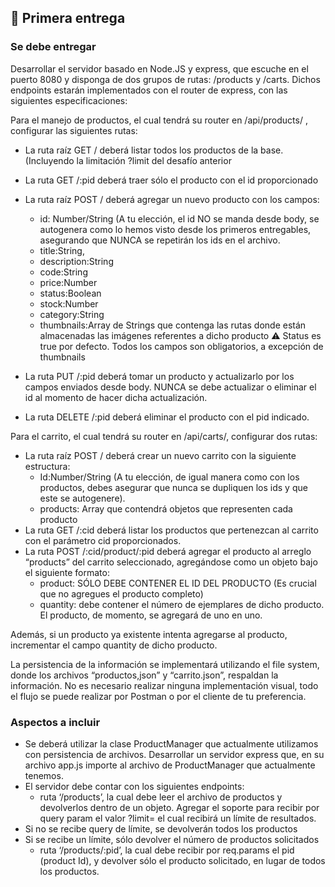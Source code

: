 ## 📁 Primera entrega

### Se debe entregar
Desarrollar el servidor basado en Node.JS y express, que escuche en el puerto 8080 y disponga de dos grupos de rutas: /products y /carts. Dichos endpoints estarán implementados con el router de express, con las siguientes especificaciones:

Para el manejo de productos, el cual tendrá su router en /api/products/ , configurar las siguientes rutas:

- La ruta raíz GET / deberá listar todos los productos de la base. (Incluyendo la limitación ?limit del desafío anterior
- La ruta GET /:pid deberá traer sólo el producto con el id proporcionado
- La ruta raíz POST / deberá agregar un nuevo producto con los campos:
	- id: Number/String (A tu elección, el id NO se manda desde body, se autogenera como lo hemos visto desde los primeros entregables, asegurando que NUNCA se repetirán los ids en el archivo.
	- title:String,
	- description:String
	- code:String
	- price:Number
	- status:Boolean
	- stock:Number
	- category:String
	- thumbnails:Array de Strings que contenga las rutas donde están almacenadas las imágenes referentes a dicho producto
⚠️ Status es true por defecto. Todos los campos son obligatorios, a excepción de thumbnails
	
- La ruta PUT /:pid deberá tomar un producto y actualizarlo por los campos enviados desde body. NUNCA se debe actualizar o eliminar el id al momento de hacer dicha actualización.
- La ruta DELETE /:pid deberá eliminar el producto con el pid indicado. 

Para el carrito, el cual tendrá su router en /api/carts/, configurar dos rutas:

- La ruta raíz POST / deberá crear un nuevo carrito con la siguiente estructura:
	- Id:Number/String (A tu elección, de igual manera como con los productos, debes asegurar que nunca se dupliquen los ids y que este se autogenere).
	- products: Array que contendrá objetos que representen cada producto
- La ruta GET /:cid deberá listar los productos que pertenezcan al carrito con el parámetro cid proporcionados.
- La ruta POST  /:cid/product/:pid deberá agregar el producto al arreglo “products” del carrito seleccionado, agregándose como un objeto bajo el siguiente formato:
	- product: SÓLO DEBE CONTENER EL ID DEL PRODUCTO (Es crucial que no agregues el producto completo)
	- quantity: debe contener el número de ejemplares de dicho producto. El producto, de momento, se agregará de uno en uno.
	
Además, si un producto ya existente intenta agregarse al producto, incrementar el campo quantity de dicho producto. 

La persistencia de la información se implementará utilizando el file system, donde los archivos “productos,json” y “carrito.json”, respaldan la información.
No es necesario realizar ninguna implementación visual, todo el flujo se puede realizar por Postman o por el cliente de tu preferencia.
	

	

	


### Aspectos a incluir
- Se deberá utilizar la clase ProductManager que actualmente utilizamos con persistencia de archivos. 
Desarrollar un servidor express que, en su archivo app.js importe al archivo de ProductManager que actualmente tenemos.
- El servidor debe contar con los siguientes endpoints:
	- ruta ‘/products’, la cual debe leer el archivo de productos y devolverlos dentro de un objeto. Agregar el soporte para recibir por query param el valor ?limit= el cual recibirá un límite de resultados.
- Si no se recibe query de límite, se devolverán todos los productos
- Si se recibe un límite, sólo devolver el número de productos solicitados
	- ruta ‘/products/:pid’, la cual debe recibir por req.params el pid (product Id), y devolver sólo el producto solicitado, en lugar de todos los productos. 
